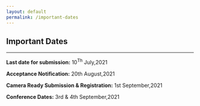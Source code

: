 ```yaml
---
layout: default
permalink: /important-dates
---
```

## Important Dates
---

**Last date for submission:**  10<sup>Th</sup> July,2021

**Acceptance Notification:** 20th August,2021

**Camera Ready Submission & Registration:**  1st September,2021

**Conference Dates:**  3rd & 4th September,2021
